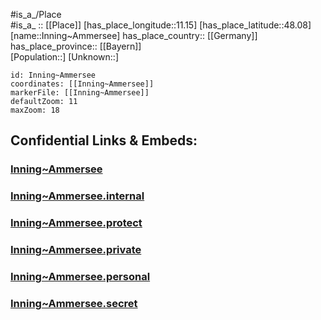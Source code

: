 ﻿---
location: [48.08,11.15] 
mapzoom: [7,12] 
mapmarker: city 
type: City
tags:
- geo/City


SpocWebEntityId: 31112
isDeleted: false
confidential: public

---
#is_a_/Place  
#is_a_ :: [[Place]] 
[has_place_longitude::11.15] 
[has_place_latitude::48.08] 
[name::Inning~Ammersee] 
has_place_country:: [[Germany]]  
has_place_province:: [[Bayern]]  
[Population::] 
[Unknown::] 


```leaflet
id: Inning~Ammersee
coordinates: [[Inning~Ammersee]] 
markerFile: [[Inning~Ammersee]] 
defaultZoom: 11 
maxZoom: 18
```


## Confidential Links & Embeds: 

### [Inning~Ammersee](/_public/Earth/Continent/Europe/Europe~Central/Germany/Germany~West/Bayern/counties~Bayern/Starnberg/cities~Starnberg/Inning~Ammersee.md) 

### [Inning~Ammersee.internal](/_internal/Earth/Continent/Europe/Europe~Central/Germany/Germany~West/Bayern/counties~Bayern/Starnberg/cities~Starnberg/Inning~Ammersee.internal.md) 

### [Inning~Ammersee.protect](/_protect/Earth/Continent/Europe/Europe~Central/Germany/Germany~West/Bayern/counties~Bayern/Starnberg/cities~Starnberg/Inning~Ammersee.protect.md) 

### [Inning~Ammersee.private](/_private/Earth/Continent/Europe/Europe~Central/Germany/Germany~West/Bayern/counties~Bayern/Starnberg/cities~Starnberg/Inning~Ammersee.private.md) 

### [Inning~Ammersee.personal](/_personal/Earth/Continent/Europe/Europe~Central/Germany/Germany~West/Bayern/counties~Bayern/Starnberg/cities~Starnberg/Inning~Ammersee.personal.md) 

### [Inning~Ammersee.secret](/_secret/Earth/Continent/Europe/Europe~Central/Germany/Germany~West/Bayern/counties~Bayern/Starnberg/cities~Starnberg/Inning~Ammersee.secret.md) 
